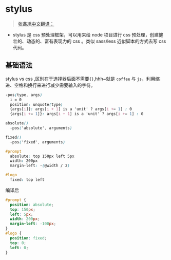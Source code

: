 # stylus

> [张鑫旭中文翻译：](https://www.zhangxinxu.com/jq/stylus/)

- stylus 是 css 预处理框架，可以用来给 node 项目进行 css 预处理，创建健壮的、动态的、富有表现力的 css 。类似 sass/less 近似脚本的方式去写 css 代码。

## 基础语法

stylus vs css ,区别在于选择器后面不需要`{}`,hhh~就是 `coffee` 与 `js`，利用缩进、空格和换行来进行减少需要输入的字符。

```css
-pos(type, args)
  i = 0
  position: unquote(type)
  {args[i]}: args[i + 1] is a 'unit' ? args[i += 1] : 0
  {args[i += 1]}: args[i + 1] is a 'unit' ? args[i += 1] : 0

absolute()
  -pos('absolute', arguments)

fixed()
  -pos('fixed', arguments)

#prompt
  absolute: top 150px left 5px
  width: 200px
  margin-left: -(@width / 2)

#logo
  fixed: top left
```

编译后

```css
#prompt {
  position: absolute;
  top: 150px;
  left: 5px;
  width: 200px;
  margin-left: -100px;
}
#logo {
  position: fixed;
  top: 0;
  left: 0;
}
```

